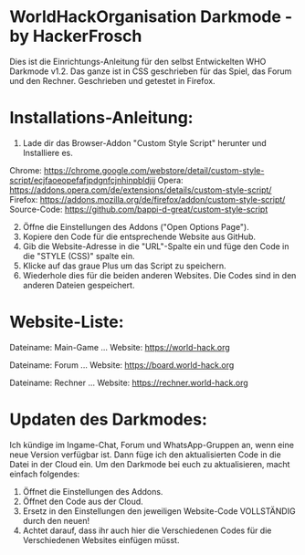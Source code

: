 # WorldHackOrganisation Darkmode - by HackerFrosch

Dies ist die Einrichtungs-Anleitung für den selbst Entwickelten WHO Darkmode v1.2.
Das ganze ist in CSS geschrieben für das Spiel, das Forum und den Rechner.
Geschrieben und getestet in Firefox. 

    
   
    
    
    
# Installations-Anleitung:


1. Lade dir das Browser-Addon "Custom Style Script" herunter und Installiere es.

Chrome: https://chrome.google.com/webstore/detail/custom-style-script/ecjfaoeopefafjpdgnfcjnhinpbldjij
Opera: https://addons.opera.com/de/extensions/details/custom-style-script/
Firefox: https://addons.mozilla.org/de/firefox/addon/custom-style-script/
Source-Code: https://github.com/bappi-d-great/custom-style-script
    
    
2. Öffne die Einstellungen des Addons ("Open Options Page").
3. Kopiere den Code für die entsprechende Website aus GitHub.
4. Gib die Website-Adresse in die "URL"-Spalte ein und füge den Code in die "STYLE (CSS)" spalte ein.
5. Klicke auf das graue Plus um das Script zu speichern.
6. Wiederhole dies für die beiden anderen Websites. Die Codes sind in den anderen Dateien gespeichert.



# Website-Liste:
Dateiname: Main-Game ...
Website: https://world-hack.org

Dateiname: Forum ...
Website: https://board.world-hack.org

Dateiname: Rechner ...
Website: https://rechner.world-hack.org




# Updaten des Darkmodes:

Ich kündige im Ingame-Chat, Forum und WhatsApp-Gruppen an, wenn eine neue Version verfügbar ist. 
Dann füge ich den aktualisierten Code in die Datei in der Cloud ein.
Um den Darkmode bei euch zu aktualisieren, macht einfach folgendes:

1. Öffnet die Einstellungen des Addons.
2. Öffnet den Code aus der Cloud.
3. Ersetz in den Einstellungen den jeweiligen Website-Code VOLLSTÄNDIG durch den neuen!
4. Achtet darauf, dass ihr auch hier die Verschiedenen Codes für die Verschiedenen Websites einfügen müsst.



